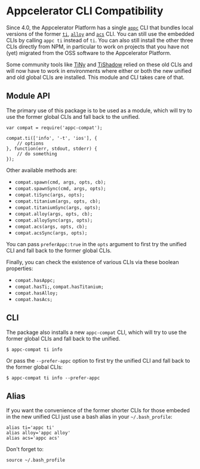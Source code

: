 # Appcelerator CLI Compatibility

Since 4.0, the Appcelerator Platform has a single [`appc`](http://docs.appcelerator.com/platform/latest/#!/guide/Appcelerator_Command-Line_Interface_Reference) CLI that bundles local versions of the former [`ti`](https://npmjs.com/titanium), [`alloy`](https://npmjs.com/alloy) and [`acs`](https://npmjs.com/acs) CLI. You can still use the embedded CLIs by calling `appc ti` instead of `ti`. You can also still install the other three CLIs directly from NPM, in particular to work on projects that you have not (yet) migrated from the OSS software to the Appcelerator Platform.


Some community tools like [TiNy](https://npmjs.com/tn) and [TiShadow](https://npmjs.com/tishadow) relied on these old CLIs and will now have to work in environments where either or both the new unified and old global CLIs are installed. This module and CLI takes care of that.

## Module API
The primary use of this package is to be used as a module, which will try to use the former global CLIs and fall back to the unified.

```
var compat = require('appc-compat');

compat.ti(['info', '-t', 'ios'], {
	// options
}, function(err, stdout, stderr) {
	// do something
});
```

Other available methods are:

* `compat.spawn(cmd, args, opts, cb);`
* `compat.spawnSync(cmd, args, opts);` 
* `compat.tiSync(args, opts);`
* `compat.titanium(args, opts, cb);`
* `compat.titaniumSync(args, opts);`
* `compat.alloy(args, opts, cb);`
* `compat.alloySync(args, opts);`
* `compat.acs(args, opts, cb);`
* `compat.acsSync(args, opts);`

You can pass `preferAppc:true` in the `opts` argument to first try the unified CLI and fall back to the former global CLIs.

Finally, you can check the existence of various CLIs via these boolean properties:

* `compat.hasAppc;`
* `compat.hasTi;`, `compat.hasTitanium;`
* `compat.hasAlloy;`
* `compat.hasAcs;`

## CLI
The package also installs a new `appc-compat` CLI, which will try to use the former global CLIs and fall back to the unified.

```
$ appc-compat ti info
```

Or pass the `--prefer-appc` option to first try the unified CLI and fall back to the former global CLIs:

```
$ appc-compat ti info --prefer-appc
```

## Alias
If you want the convenience of the former shorter CLIs for those embeded in the new unified CLI just use a bash alias in your `~/.bash_profile`:

```
alias ti='appc ti'
alias alloy='appc alloy'
alias acs='appc acs'
```

Don't forget to:

```
source ~/.bash_profile
```
